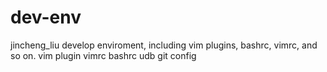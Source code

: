 dev-env
=======

jincheng_liu develop enviroment, including vim plugins, bashrc, vimrc, and so on.
vim plugin
vimrc
bashrc
udb
git config



